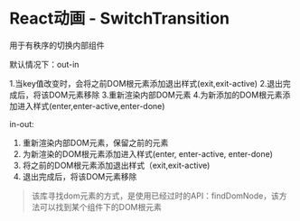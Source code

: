 # React动画 - SwitchTransition

用于有秩序的切换内部组件

默认情况下：out-in

1.当key值改变时，会将之前DOM根元素添加退出样式(exit,exit-active)
2.退出完成后，将该DOM元素移除
3.重新渲染内部DOM元素
4.为新添加的DOM根元素添加进入样式(enter,enter-active,enter-done)

in-out:
1. 重新渲染内部DOM元素，保留之前的元素
2. 为新渲染的DOM根元素添加进入样式(enter, enter-active, enter-done)
3. 将之前的DOM根元素添加退出样式（exit,exit-active)
4. 退出完成后，将该DOM元素移除


> 该库寻找dom元素的方式，是使用已经过时的API：findDomNode，该方法可以找到某个组件下的DOM根元素

